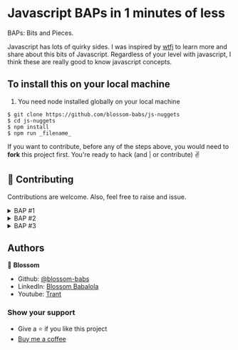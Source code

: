 # Javascript BAPs in 1 minutes of less

BAPs: Bits and Pieces.

Javascript has lots of quirky sides. I was inspired by [wtfj](https://github.com/denysdovhan/wtfjs#-supporting) to learn more and share about this bits of Javascript. Regardless of your level with javascript, I think these are really good to know javascript concepts.

## To install this on your local machine

1. You need node installed globally on your local machine

```
$ git clone https://github.com/blossom-babs/js-nuggets
$ cd js-nuggets
$ npm install
$ npm run _filename_
```

If you want to contribute, before any of the steps above, you would need to **fork** this project first.
You're ready to hack (and | or contribute) ✌️

## 🤝 Contributing

Contributions are welcome. Also, feel free to raise and issue.

<details>
 <summary>BAP #1 </summary>
  
  [How to check the boolean of a value](https://www.youtube.com/shorts/Z1hFlhXZvCY)

```
Boolean, double not operator, conditional,
```

</details>

<details>
 ### <summary>BAP #2 </summary>
  
  [Why does an empty array evaluate to true?](https://www.youtube.com/shorts/Z1hFlhXZvCY)
</details>

<details>
 ### <summary>BAP #3 </summary>
  
  [Difference between ! and !!](https://www.youtube.com/shorts/4kAznsXNEcE)
</details>


## Authors

🌸 **Blossom**

- Github: [@blossom-babs](https://github.com/blossom-babs/)
- LinkedIn: [Blossom Babalola](https://www.linkedin.com/in/blossom-babalola/)
- Youtube: [Trant](https://www.youtube.com/channel/UCWqoKQfyZTTLUd4t8yBT57g)

### Show your support

- Give a ⭐ if you like this project
- [Buy me a coffee](https://www.buymeacoffee.com/blossombabs)
